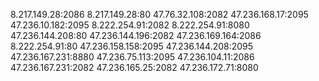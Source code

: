 8.217.149.28:2086
8.217.149.28:80
47.76.32.108:2082
47.236.168.17:2095
47.236.10.182:2095
8.222.254.91:2082
8.222.254.91:8080
47.236.144.208:80
47.236.144.196:2082
47.236.169.164:2086
8.222.254.91:80
47.236.158.158:2095
47.236.144.208:2095
47.236.167.231:8880
47.236.75.113:2095
47.236.104.11:2086
47.236.167.231:2082
47.236.165.25:2082
47.236.172.71:8080

